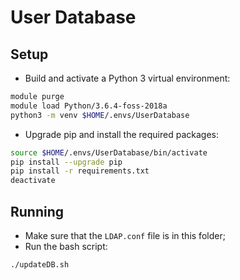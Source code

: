 # User Database
## Setup
- Build and activate a Python 3 virtual environment:
```bash
module purge
module load Python/3.6.4-foss-2018a
python3 -m venv $HOME/.envs/UserDatabase
```
- Upgrade pip and install the required packages:
```bash
source $HOME/.envs/UserDatabase/bin/activate
pip install --upgrade pip
pip install -r requirements.txt
deactivate
```
## Running
- Make sure that the `LDAP.conf` file is in this folder;
- Run the bash script:
```bash
./updateDB.sh
```